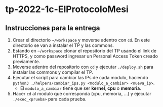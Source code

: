 # tp-2022-1c-ElProtocoloMesi
## Instrucciones para la entrega
1. Crear el directorio `~/workspace` y moverse adentro con `cd`. En este directorio se van a instalar el TP y las commons.
2. Estando en `~/workspace` clonar el repositorio del TP usando el link de HTTPS, y como password ingresar un Personal Access Token creado previamente.
3. Moverse adentro del repositorio con `cd` y ejecutar `./deploy.sh` para instalar las commons y compilar el TP.
4. Ejecutar el script para cambiar las IPs de cada modulo, haciendo `python3 ./helpers/cambiar_ips.py <modulo_a_cambiar> <nueva_ip>`.
    * El `modulo_a_cambiar` tiene que ser **kernel**, **cpu** o **memoria**.
5. Hacer `cd` al modulo que corresponda (cpu, memoria, ...) y ejecutar `./exec_<prueba>` para cada prueba.
